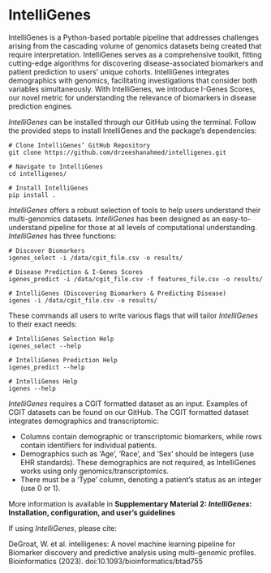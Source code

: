 # IntelliGenes

IntelliGenes is a Python-based portable pipeline that addresses challenges arising from the cascading volume of genomics datasets being created that require interpretation. IntelliGenes serves as a comprehensive toolkit, fitting cutting-edge algorithms for discovering disease-associated biomarkers and patient prediction to users’ unique cohorts. IntelliGenes integrates demographics with genomics, facilitating investigations that consider both variables simultaneously. With IntelliGenes, we introduce I-Genes Scores, our novel metric for understanding the relevance of biomarkers in disease prediction engines.

_IntelliGenes_ can be installed through our GitHub using the terminal. Follow the provided steps to install IntelliGenes and the package’s dependencies: 
```
# Clone IntelliGenes’ GitHub Repository
git clone https://github.com/drzeeshanahmed/intelligenes.git

# Navigate to IntelliGenes
cd intelligenes/

# Install IntelliGenes
pip install .
```

_IntelliGenes_ offers a robust selection of tools to help users understand their multi-genomics datasets. _IntelliGenes_ has been designed as an easy-to-understand pipeline for those at all levels of computational understanding. _IntelliGenes_ has three functions:
```
# Discover Biomarkers
igenes_select -i /data/cgit_file.csv -o results/

# Disease Prediction & I-Genes Scores 
igenes_predict -i /data/cgit_file.csv -f features_file.csv -o results/

# IntelliGenes (Discovering Biomarkers & Predicting Disease) 
igenes -i /data/cgit_file.csv -o results/
```

These commands all users to write various flags that will tailor _IntelliGenes_ to their exact needs: 
```
# IntelliGenes Selection Help
igenes_select --help

# IntelliGenes Prediction Help
igenes_predict --help

# IntelliGenes Help
igenes --help
```

_IntelliGenes_ requires a CGIT formatted dataset as an input. Examples of CGIT datasets can be found on our GitHub. The CGIT formatted dataset integrates demographics and transcriptomic: 
  -	Columns contain demographic or transcriptomic biomarkers, while rows contain identifiers for individual patients. 
  -	Demographics such as ‘Age’, ‘Race’, and ‘Sex’ should be integers (use EHR standards). These demographics are not required, as IntelliGenes works using only genomics/transcriptomics.
  -	There must be a ‘Type’ column, denoting a patient’s status as an integer (use 0 or 1). 

More information is available in **Supplementary Material 2: _IntelliGenes_: Installation, configuration, and user’s guidelines**

If using _IntelliGenes_, please cite: 

DeGroat, W. et al. intelligenes: A novel machine learning pipeline for Biomarker discovery and predictive analysis using multi-genomic profiles. Bioinformatics (2023). doi:10.1093/bioinformatics/btad755 
